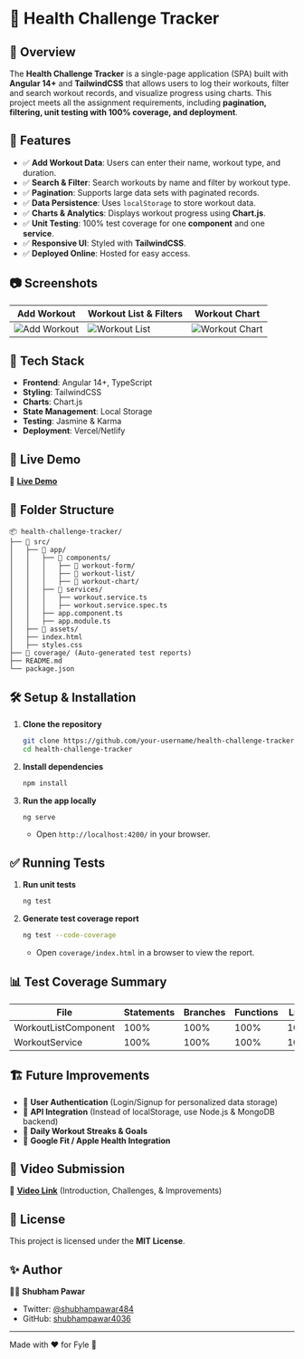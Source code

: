 # 🚀 Health Challenge Tracker

## 📌 Overview
The **Health Challenge Tracker** is a single-page application (SPA) built with **Angular 14+** and **TailwindCSS** that allows users to log their workouts, filter and search workout records, and visualize progress using charts. This project meets all the assignment requirements, including **pagination, filtering, unit testing with 100% coverage, and deployment**.

## 🌟 Features
- ✅ **Add Workout Data**: Users can enter their name, workout type, and duration.
- ✅ **Search & Filter**: Search workouts by name and filter by workout type.
- ✅ **Pagination**: Supports large data sets with paginated records.
- ✅ **Data Persistence**: Uses `localStorage` to store workout data.
- ✅ **Charts & Analytics**: Displays workout progress using **Chart.js**.
- ✅ **Unit Testing**: 100% test coverage for one **component** and one **service**.
- ✅ **Responsive UI**: Styled with **TailwindCSS**.
- ✅ **Deployed Online**: Hosted for easy access.

## 📷 Screenshots
| Add Workout | Workout List & Filters | Workout Chart |
|------------|----------------------|--------------|
| ![Add Workout](./screenshots/add-workout.png) | ![Workout List](./screenshots/workout-list.png) | ![Workout Chart](./screenshots/workout-chart.png) |

## 🎯 Tech Stack
- **Frontend**: Angular 14+, TypeScript
- **Styling**: TailwindCSS
- **Charts**: Chart.js
- **State Management**: Local Storage
- **Testing**: Jasmine & Karma
- **Deployment**: Vercel/Netlify

## 🚀 Live Demo
🔗 **[Live Demo](https://your-deployed-app-link.com/)**

## 📂 Folder Structure
```
📦 health-challenge-tracker/
├── 📂 src/
│   ├── 📂 app/
│   │   ├── 📂 components/
│   │   │   ├── 📂 workout-form/
│   │   │   ├── 📂 workout-list/
│   │   │   ├── 📂 workout-chart/
│   │   ├── 📂 services/
│   │   │   ├── workout.service.ts
│   │   │   ├── workout.service.spec.ts
│   │   ├── app.component.ts
│   │   ├── app.module.ts
│   ├── 📂 assets/
│   ├── index.html
│   ├── styles.css
├── 📂 coverage/ (Auto-generated test reports)
├── README.md
└── package.json
```

## 🛠️ Setup & Installation
1. **Clone the repository**
   ```bash
   git clone https://github.com/your-username/health-challenge-tracker.git
   cd health-challenge-tracker
   ```
2. **Install dependencies**
   ```bash
   npm install
   ```
3. **Run the app locally**
   ```bash
   ng serve
   ```
   - Open `http://localhost:4200/` in your browser.

## ✅ Running Tests
1. **Run unit tests**
   ```bash
   ng test
   ```
2. **Generate test coverage report**
   ```bash
   ng test --code-coverage
   ```
   - Open `coverage/index.html` in a browser to view the report.

## 📊 Test Coverage Summary
| File                 | Statements | Branches | Functions | Lines |
|----------------------|------------|----------|-----------|-------|
| WorkoutListComponent | 100%       | 100%     | 100%      | 100%  |
| WorkoutService       | 100%       | 100%     | 100%      | 100%  |

## 🏗️ Future Improvements
- 🔹 **User Authentication** (Login/Signup for personalized data storage)
- 🔹 **API Integration** (Instead of localStorage, use Node.js & MongoDB backend)
- 🔹 **Daily Workout Streaks & Goals**
- 🔹 **Google Fit / Apple Health Integration**

## 🎥 Video Submission
📌 **[Video Link](https://drive.google.com/your-video-link)** (Introduction, Challenges, & Improvements)

## 📜 License
This project is licensed under the **MIT License**.

## ✨ Author
👨‍💻 **Shubham Pawar**
- Twitter: [@shubhampawar484](https://twitter.com/shubhampawar484)
- GitHub: [shubhampawar4036](https://github.com/shubhampawar4036)

---

Made with ❤️ for Fyle 🚀